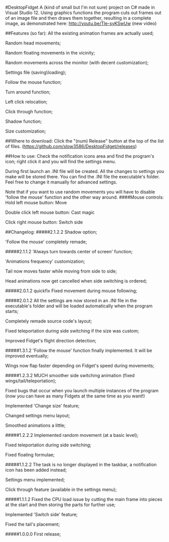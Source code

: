 #DesktopFidget
A (kind of small but I'm not sure) project on C# made in Visual Studio 12. Using graphics functions the program cuts out frames out of an image file and then draws them together, resulting in a complete image, as demonstrated here:
http://youtu.be/Tle-syKSwUw (new video)

##Features (so far):
All the existing animation frames are actually used;

Random head movements;

Random floating movements in the vicinity;

Random movements across the monitor (with decent customization);

Settings file (saving\loading);

Follow the mouse function;

Turn around function;

Left click relocation;

Click through function;

Shadow function;

Size customization;

##Where to download:
Click the "(num) Release" button at the top of the list of files.
(https://github.com/slow3586/DesktopFidget/releases)

##How to use:
Check the notification icons area and find the program's icon; right click it and you will find the settings menu.

During first launch an .INI file will be created. All the changes to settings you make will be stored there. You can find the .INI file the executable's folder. Feel free to change it manually for advanced settings.

Note that if you want to use random movements you will have to disable 'follow the mouse' function and the other way around.
####Mouse controls:
Hold left mouse button: Move

Double click left mouse button: Cast magic

Click right mouse button: Switch side

##Changelog:
#####2.1.2.2
Shadow option;

'Follow the mouse' completely remade;

#####2.1.1.2
'Always turn towards center of screen' function;

'Animations frequency' customization;

Tail now moves faster while moving from side to side;

Head animations now get cancelled when side switching is ordered;

#####2.0.1.2 quickfix
Fixed movement during mouse following;

#####2.0.1.2
All the settings are now stored in an .INI file in the executable's folder and will be loaded automatically when the program starts;

Completely remade source code's layout;

Fixed teleportation during side switching if the size was custom;

Improved Fidget's flight direction detection;

#####1.3.1.2
'Follow the mouse' function finally implemented. It will be improved eventually;

Wings now flap faster depending on Fidget's speed during movements;

#####1.2.3.2
MUCH smoother side switching animation (fixed wings/tail/teleportation);

Fixed bugs that occur when you launch multiple instances of the program (now you can have as many Fidgets at the same time as you want!)

Implemented 'Change size' feature;

Changed settings menu layout;

Smoothed animations a little;

#####1.2.2.2
Implemented random movement (at a basic level);

Fixed teleportation during side switching;

Fixed floating formulae;

#####1.1.2.2
The task is no longer displayed in the taskbar, a notification icon has been added instead;

Settings menu implemented;

Click through feature (available in the settings menu);

#####1.1.1.2
Fixed the CPU load issue by cutting the main frame into pieces at the start and then storing the parts for further use;

Implemented 'Switch side' feature;

Fixed the tail's placement;

#####1.0.0.0
First release;
